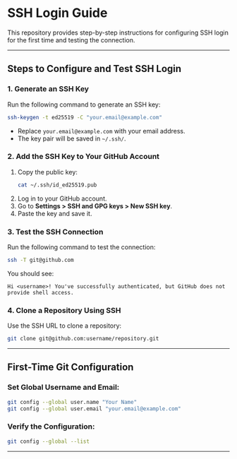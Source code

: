 
# SSH Login Guide

This repository provides step-by-step instructions for configuring SSH login for the first time and testing the connection.

---

## **Steps to Configure and Test SSH Login**

### **1. Generate an SSH Key**
Run the following command to generate an SSH key:
```bash
ssh-keygen -t ed25519 -C "your.email@example.com"
```
- Replace `your.email@example.com` with your email address.
- The key pair will be saved in `~/.ssh/`.

### **2. Add the SSH Key to Your GitHub Account**
1. Copy the public key:
   ```bash
   cat ~/.ssh/id_ed25519.pub
   ```
2. Log in to your GitHub account.
3. Go to **Settings > SSH and GPG keys > New SSH key**.
4. Paste the key and save it.

### **3. Test the SSH Connection**
Run the following command to test the connection:
```bash
ssh -T git@github.com
```
You should see:
```
Hi <username>! You've successfully authenticated, but GitHub does not provide shell access.
```

### **4. Clone a Repository Using SSH**
Use the SSH URL to clone a repository:
```bash
git clone git@github.com:username/repository.git
```

---

## **First-Time Git Configuration**

### Set Global Username and Email:
```bash
git config --global user.name "Your Name"
git config --global user.email "your.email@example.com"
```

### Verify the Configuration:
```bash
git config --global --list
```

---
